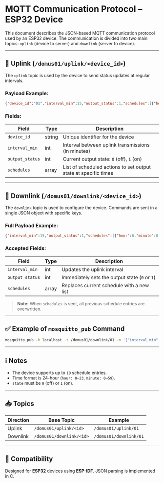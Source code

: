 # MQTT Communication Protocol – ESP32 Device

This document describes the JSON-based MQTT communication protocol used by an ESP32 device. The communication is divided into two main topics: `uplink` (device to server) and `downlink` (server to device).

---

## 📡 Uplink (`/domus01/uplink/<device_id>`)

The `uplink` topic is used by the device to send status updates at regular intervals.

### Payload Example:

```json
{"device_id":"01","interval_min":15,"output_status":1,"schedules":[{"hour":6,"minute":0,"state":1},{"hour":7,"minute":15,"state":0}]}
```

### Fields:

| Field           | Type    | Description                                                                |
|------------------|---------|----------------------------------------------------------------------------|
| `device_id`      | string  | Unique identifier for the device                                           |
| `interval_min`   | int     | Interval between uplink transmissions (in minutes)                         |
| `output_status`  | int     | Current output state: `0` (off), `1` (on)                                  |
| `schedules`      | array   | List of scheduled actions to set output state at specific times            |

---

## 🔧 Downlink (`/domus01/downlink/<device_id>`)

The `downlink` topic is used to configure the device. Commands are sent in a single JSON object with specific keys.

### Full Payload Example:

```json
{"interval_min":15,"output_status":1,"schedules":[{"hour":6,"minute":0,"state":1},{"hour":7,"minute":15,"state":0},{"hour":8,"minute":30,"state":1}]}
```

### Accepted Fields:

| Field           | Type    | Description                                                                 |
|------------------|---------|----------------------------------------------------------------------------|
| `interval_min`   | int     | Updates the uplink interval                                                 |
| `output_status`  | int     | Immediately sets the output state (`0` or `1`)                              |
| `schedules`      | array   | Replaces current schedule with a new list                                  |

> **Note:** When `schedules` is sent, all previous schedule entries are overwritten.

---

## ✅ Example of `mosquitto_pub` Command

```bash
mosquitto_pub -h localhost -t /domus01/downlink/01 -m '{"interval_min":15,"output_status":1,"schedules":[{"hour":6,"minute":0,"state":1},{"hour":7,"minute":15,"state":0}]}'
```

---

## ℹ️ Notes

- The device supports up to `10` schedule entries.
- Time format is 24-hour (`hour: 0–23`, `minute: 0–59`).
- `state` must be `0` (off) or `1` (on).

---

## 📥 Topics

| Direction | Base Topic                 | Example                        |
|-----------|----------------------------|--------------------------------|
| Uplink    | `/domus01/uplink/<id>`     | `/domus01/uplink/01`           |
| Downlink  | `/domus01/downlink/<id>`   | `/domus01/downlink/01`         |

---

## 📲 Compatibility

Designed for **ESP32** devices using **ESP-IDF**. JSON parsing is implemented in C.

